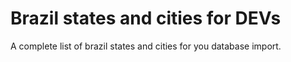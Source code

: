 # Brazil states and cities for DEVs
A complete list of brazil states and cities for you database import.
